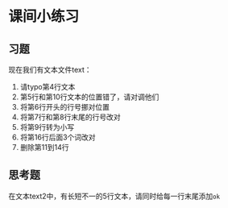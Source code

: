# 课间小练习

## 习题

现在我们有文本文件text：

1. 请typo第4行文本
2. 第5行和第10行文本的位置错了，请对调他们
3. 将第6行开头的行号挪对位置
4. 将第7行和第8行末尾的行号改对
5. 将第9行转为小写
6. 将第16行后面3个词改对
7. 删除第11到14行

## 思考题

在文本text2中，有长短不一的5行文本，请同时给每一行末尾添加`ok`